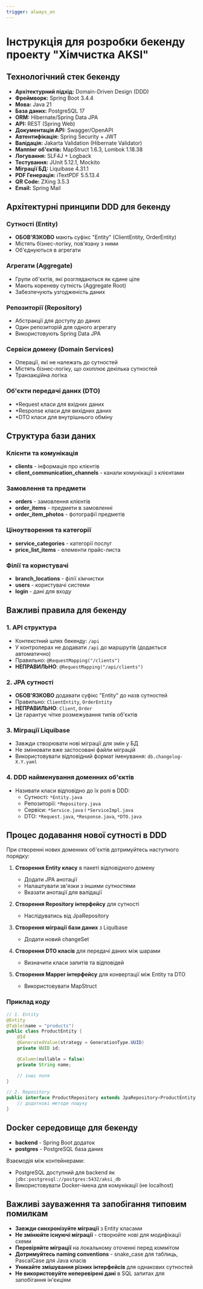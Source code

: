 ```yaml
---
trigger: always_on
---
```


# Інструкція для розробки бекенду проекту "Хімчистка AKSI"

## Технологічний стек бекенду

- **Архітектурний підхід:** Domain-Driven Design (DDD)
- **Фреймворк:** Spring Boot 3.4.4
- **Мова:** Java 21
- **База даних:** PostgreSQL 17
- **ORM:** Hibernate/Spring Data JPA
- **API:** REST (Spring Web)
- **Документація API:** Swagger/OpenAPI
- **Автентифікація:** Spring Security + JWT
- **Валідація:** Jakarta Validation (Hibernate Validator)
- **Маппінг об'єктів:** MapStruct 1.6.3, Lombok 1.18.38
- **Логування:** SLF4J + Logback
- **Тестування:** JUnit 5.12.1, Mockito
- **Міграції БД:** Liquibase 4.31.1
- **PDF Генерація:** iTextPDF 5.5.13.4
- **QR Code:** ZXing 3.5.3
- **Email:** Spring Mail

## Архітектурні принципи DDD для бекенду

### Сутності (Entity)
- **ОБОВ'ЯЗКОВО** мають суфікс "Entity" (ClientEntity, OrderEntity)
- Містять бізнес-логіку, пов'язану з ними
- Об'єднуються в агрегати

### Агрегати (Aggregate)
- Групи об'єктів, які розглядаються як єдине ціле
- Мають кореневу сутність (Aggregate Root)
- Забезпечують узгодженість даних

### Репозиторії (Repository)
- Абстракції для доступу до даних
- Один репозиторій для одного агрегату
- Використовують Spring Data JPA

### Сервіси домену (Domain Services)
- Операції, які не належать до сутностей
- Містять бізнес-логіку, що охоплює декілька сутностей
- Транзакційна логіка

### Об'єкти передачі даних (DTO)
- \*Request класи для вхідних даних
- \*Response класи для вихідних даних
- \*DTO класи для внутрішнього обміну

## Структура бази даних

### Клієнти та комунікація
- **clients** - інформація про клієнтів
- **client_communication_channels** - канали комунікації з клієнтами

### Замовлення та предмети
- **orders** - замовлення клієнтів
- **order_items** - предмети в замовленні
- **order_item_photos** - фотографії предметів

### Ціноутворення та категорії
- **service_categories** - категорії послуг
- **price_list_items** - елементи прайс-листа

### Філії та користувачі
- **branch_locations** - філії хімчистки
- **users** - користувачі системи
- **login** - дані для входу

## Важливі правила для бекенду

### 1. API структура
- Контекстний шлях бекенду: `/api`
- У контролерах не додавати `/api` до маршрутів (додається автоматично)
- Правильно: `@RequestMapping("/clients")`
- **НЕПРАВИЛЬНО**: `@RequestMapping("/api/clients")`

### 2. JPA сутності
- **ОБОВ'ЯЗКОВО** додавати суфікс "Entity" до назв сутностей
- Правильно: `ClientEntity`, `OrderEntity`
- **НЕПРАВИЛЬНО**: `Client`, `Order`
- Це гарантує чітке розмежування типів об'єктів

### 3. Міграції Liquibase
- Завжди створювати нові міграції для змін у БД
- Не змінювати вже застосовані файли міграцій
- Використовувати відповідний формат іменування: `db.changelog-X.Y.yaml`

### 4. DDD найменування доменних об'єктів
- Називати класи відповідно до їх ролі в DDD:
  - Сутності: `*Entity.java`
  - Репозиторії: `*Repository.java`
  - Сервіси: `*Service.java` і `*ServiceImpl.java`
  - DTO: `*Request.java`, `*Response.java`, `*DTO.java`

## Процес додавання нової сутності в DDD

При створенні нових доменних об'єктів дотримуйтесь наступного порядку:

1. **Створення Entity класу** в пакеті відповідного домену
   - Додати JPA анотації
   - Налаштувати зв'язки з іншими сутностями
   - Вказати анотації для валідації

2. **Створення Repository інтерфейсу** для сутності
   - Наслідуватись від JpaRepository

3. **Створення міграції бази даних** з Liquibase
   - Додати новий changeSet

4. **Створення DTO класів** для передачі даних між шарами
   - Визначити класи запитів та відповідей

5. **Створення Mapper інтерфейсу** для конвертації між Entity та DTO
   - Використовувати MapStruct

### Приклад коду

```java
// 1. Entity
@Entity
@Table(name = "products")
public class ProductEntity {
    @Id
    @GeneratedValue(strategy = GenerationType.UUID)
    private UUID id;

    @Column(nullable = false)
    private String name;

    // інші поля
}

// 2. Repository
public interface ProductRepository extends JpaRepository<ProductEntity, UUID> {
    // додаткові методи пошуку
}
```

## Docker середовище для бекенду

- **backend** - Spring Boot додаток
- **postgres** - PostgreSQL база даних

Взаємодія між контейнерами:
- PostgreSQL доступний для backend як `jdbc:postgresql://postgres:5432/aksi_db`
- Використовувати Docker-імена для комунікації (не localhost)

## Важливі зауваження та запобігання типовим помилкам

- **Завжди синхронізуйте міграції** з Entity класами
- **Не змінюйте існуючі міграції** - створюйте нові для модифікації схеми
- **Перевіряйте міграції** на локальному оточенні перед коммітом
- **Дотримуйтесь naming conventions** - snake_case для таблиць, PascalCase для Java класів
- **Уникайте змішування різних інтерфейсів** для однакових сутностей
- **Не використовуйте неперевірені дані** в SQL запитах для запобігання ін'єкціям